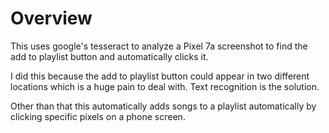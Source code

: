 # Overview

This uses google's tesseract to analyze a Pixel 7a screenshot to find the add
to playlist button and automatically clicks it.

I did this because the add to playlist button could appear in two different
locations which is a huge pain to deal with. Text recognition is the solution.

Other than that this automatically adds songs to a playlist automatically
by clicking specific pixels on a phone screen.